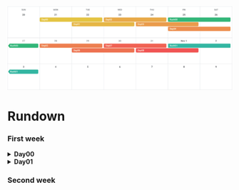 
![calendar](./calendar.png)

# Rundown
### First week
<details><summary><b>Day00</b></summary>

| exercise | concept |
| -------: | :------ |
| ex00 | write a super-simple program in C++
| ex01 |
| ex02 |
</details>
<details><summary><b>Day01</b></summary>

| exercise | concept |
| -------: | :------ |
| ex00 | heap vs stack
| ex01 | memory allocation/deallocation
| ex02 |
| ex03 |
| ex04 |
| ex05 |
| ex06 |
| ex07 |
| ex08 |
| ex09 |
| ex10 |
</details>

### Second week

